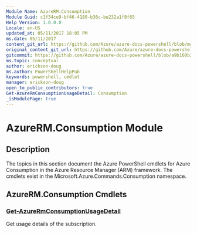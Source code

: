 ```yaml
---
Module Name: AzureRM.Consumption
Module Guid: c1f34ce9-bf46-4180-b36c-be232a1f8f65
Help Version: 1.0.0.0
Locale: en-US
updated_at: 05/11/2017 18:05 PM
ms.date: 05/11/2017
content_git_url: https://github.com/Azure/azure-docs-powershell/blob/master/azureps-cmdlets-docs/ResourceManager/AzureRM.Consumption/v0.1.0/AzureRM.Consumption.md
original_content_git_url: https://github.com/Azure/azure-docs-powershell/blob/master/azureps-cmdlets-docs/ResourceManager/AzureRM.Consumption/v0.1.0/AzureRM.Consumption.md
gitcommit: https://github.com/Azure/azure-docs-powershell/blob/a9b160b3b332c6a38589f1828b17cf2391c2454e
ms.topic: conceptual
author: erickson-doug
ms.author: PowerShellHelpPub
keywords: powershell, cmdlet
manager: erickson-doug
open_to_public_contributors: true
Get-AzureRmConsumptionUsageDetail: Consumption
_isModulePage: true
---
```


# AzureRM.Consumption Module
## Description
The topics in this section document the Azure PowerShell cmdlets for Azure Consumption in the Azure Resource Manager (ARM) framework. The cmdlets exist in the Microsoft.Azure.Commands.Consumption namespace.

## AzureRM.Consumption Cmdlets
### [Get-AzureRmConsumptionUsageDetail](Get-AzureRmConsumptionUsageDetail.md)
Get usage details of the subscription.

